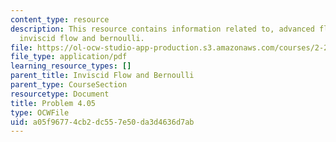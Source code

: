 ```yaml
---
content_type: resource
description: This resource contains information related to, advanced fluid mechanics,
  inviscid flow and bernoulli.
file: https://ol-ocw-studio-app-production.s3.amazonaws.com/courses/2-25-advanced-fluid-mechanics-fall-2013/a05f96774cb2dc557e50da3d4636d7ab_MIT2_25F13_Shapi4.05_Prob.pdf
file_type: application/pdf
learning_resource_types: []
parent_title: Inviscid Flow and Bernoulli
parent_type: CourseSection
resourcetype: Document
title: Problem 4.05
type: OCWFile
uid: a05f9677-4cb2-dc55-7e50-da3d4636d7ab
---
```

